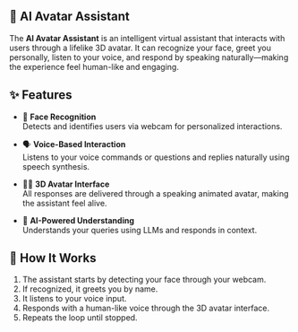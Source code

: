 ## 🧠 AI Avatar Assistant

The **AI Avatar Assistant** is an intelligent virtual assistant that interacts with users through a lifelike 3D avatar. It can recognize your face, greet you personally, listen to your voice, and respond by speaking naturally—making the experience feel human-like and engaging.

## ✨ Features

- 👤 **Face Recognition**  
  Detects and identifies users via webcam for personalized interactions.

- 🗣️ **Voice-Based Interaction**  
  Listens to your voice commands or questions and replies naturally using speech synthesis.

- 🧍‍♀️ **3D Avatar Interface**  
  All responses are delivered through a speaking animated avatar, making the assistant feel alive.

- 🧠 **AI-Powered Understanding**  
  Understands your queries using LLMs and responds in context.

## 🚀 How It Works

1. The assistant starts by detecting your face through your webcam.
2. If recognized, it greets you by name.
3. It listens to your voice input.
4. Responds with a human-like voice through the 3D avatar interface.
5. Repeats the loop until stopped.

